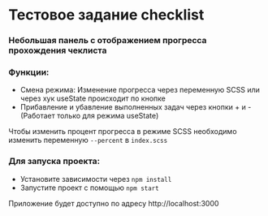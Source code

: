 # Тестовое задание checklist

### Небольшая панель с отображением прогресса прохождения чеклиста

### Функции:
- Смена режима: Изменение прогресса через переменную SCSS или через хук useState происходит по кнопке
- Прибавление и убавление выполненных задач через кнопки + и - (Работает только для режима useState)

Чтобы изменить процент прогресса в режиме SCSS необходимо изменить переменную `--percent` в `index.scss`

### Для запуска проекта:
- Установите зависимости через `npm install`
- Запустите проект с помощью `npm start`

Приложение будет доступно по адресу http://localhost:3000